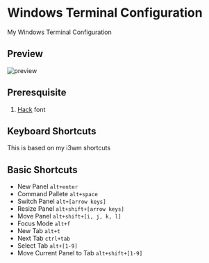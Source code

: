 # Windows Terminal Configuration
My Windows Terminal Configuration

## Preview
![preview](https://github.com/tabbynoodles/dotfiles/blob/main/windows_terminal/images/preview.png)

## Preresquisite
1. [Hack](https://sourcefoundry.org/hack/) font

## Keyboard Shortcuts
This is based on my i3wm shortcuts

## Basic Shortcuts
- New Panel `alt+enter`
- Command Pallete `alt+space`
- Switch Panel `alt+[arrow keys]`
- Resize Panel `alt+shift+[arrow keys]`
- Move Panel `alt+shift+[i, j, k, l]`
- Focus Mode `alt+f`
- New Tab `alt+t`
- Next Tab `ctrl+tab`
- Select Tab `alt+[1-9]`
- Move Current Panel to Tab `alt+shift+[1-9]`
